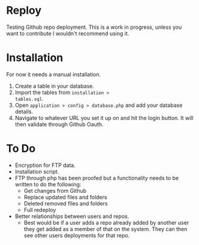 Reploy
=======

Testing Github repo deployment. This is a work in progress, unless you want to contribute I wouldn't recommend using it.

# Installation

For now it needs a manual installation.
1. Create a table in your database.
2. Import the tables from <code>installation > tables.sql</code>.
3. Open <code>application > config > database.php</code> and add your database details.
4. Navigate to whatever URL you set it up on and hit the login button. It will then validate through Github Oauth.

# To Do

* Encryption for FTP data.
* Installation script.
* FTP through php has been proofed but a functionality needs to be written to do the following:
    * Get changes from Github
    * Replace updated files and folders
    * Deleted removed files and folders
    * Full redeploy
* Better relationships between users and repos.
    * Best would be if a user adds a repo already added by another user they get added as a member of that on the system. They can then see other users deployments for that repo.